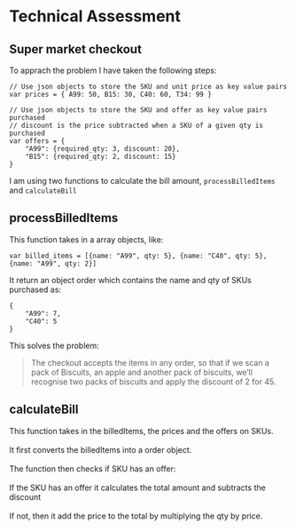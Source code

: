 # Technical Assessment


## Super market checkout
To apprach the problem I have taken the following steps:

```
// Use json objects to store the SKU and unit price as key value pairs
var prices = { A99: 50, B15: 30, C40: 60, T34: 99 }
```

```
// Use json objects to store the SKU and offer as key value pairs
purchased
// discount is the price subtracted when a SKU of a given qty is purchased
var offers = {
    "A99": {required_qty: 3, discount: 20}, 
    "B15": {required_qty: 2, discount: 15}
}
```

I am using two functions to calculate the bill amount, `processBilledItems` and `calculateBill`

## processBilledItems
This function takes in a array objects, like:
```
var billed_items = [{name: "A99", qty: 5}, {name: "C40", qty: 5}, {name: "A99", qty: 2}]
```

It return an object order which contains the name and qty of SKUs purchased as:
```
{
    "A99": 7,
    "C40": 5
}
```

This solves the problem:
>The checkout accepts the items in any order, so that if we scan a pack of Biscuits, an apple and another pack of biscuits, we’ll recognise two packs of biscuits and apply the discount of 2 for 45.

## calculateBill
This function takes in the billedItems, the prices and the offers on SKUs.<br><br>
It first converts the billedItems into a order object.<br><br>
The function then checks if SKU has an offer:<br><br>
If the SKU has an offer it calculates the total amount and subtracts the discount<br><br>
If not, then it add the price to the total by multiplying the qty by price.
